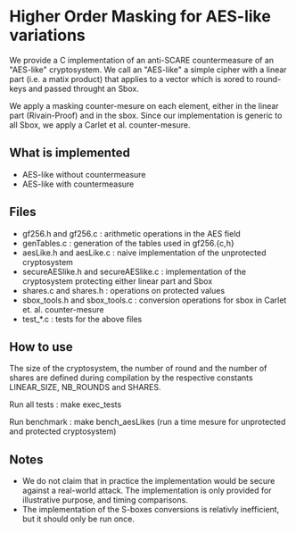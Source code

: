 Higher Order Masking for AES-like variations
======

We provide a C implementation of an anti-SCARE countermeasure of an "AES-like" cryptosystem. We call an "AES-like" a simple cipher with a linear part (i.e. a matix product) that applies to a vector which is xored to round-keys and passed throught an Sbox.

We apply a masking counter-mesure on each element, either in the linear part (Rivain-Proof) and in the sbox. Since our implementation is generic to all Sbox, we apply a Carlet et al. counter-mesure.

What is implemented
-------------------

* AES-like without countermeasure
* AES-like with countermeasure

Files
-----
* gf256.h and gf256.c : arithmetic operations in the AES field
* genTables.c : generation of the tables used in gf256.{c,h}
* aesLike.h and aesLike.c : naive implementation of the unprotected cryptosystem
* secureAESlike.h and secureAESlike.c : implementation of the cryptosystem protecting either linear part and Sbox
* shares.c and shares.h : operations on protected values
* sbox_tools.h and sbox_tools.c : conversion operations for sbox in Carlet et. al. counter-mesure 
* test_*.c : tests for the above files

How to use
----------
The size of the cryptosystem, the number of round and the number of shares are defined during compilation by the respective constants LINEAR_SIZE, NB_ROUNDS and SHARES.

Run all tests : make exec_tests

Run benchmark : make bench_aesLikes (run a time mesure for unprotected and protected cryptosystem)

Notes
----
* We do not claim that in practice the implementation would be secure against a real-world attack. The implementation is only provided for illustrative purpose, and timing comparisons.
* The implementation of the S-boxes conversions is relativly inefficient, but it should only be run once.